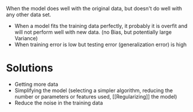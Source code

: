 When the model does well with the original data, but doesn't do well with any other data set. 

- When a model fits the training data perfectly, it probably it is overfit and will not perform well with new data. (no Bias, but potentially large Variance)
- When training error is low but testing error (generalization error) is high

# Solutions
- Getting more data
- Simplifying the model (selecting a simpler algorithm, reducing the number or parameters or features used, [[Regularizing]] the model)
- Reduce the noise in the training data


